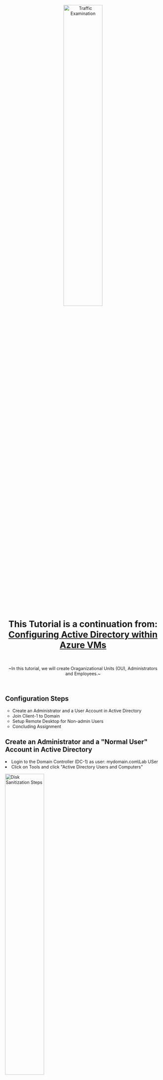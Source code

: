 <p align="center">
<img src="https://imgur.com/in6BVUo.png" height="50%" width="50%" alt="Traffic Examination"/>
</p>

<h1 align="center">This Tutorial is a continuation from: <br> <a href="https://github.com/OKALLEY/configure-ad">Configuring Active Directory within Azure VMs</a>
</h1>
<br>
<p align="center"> ~In this tutorial, we will create Oraganizational Units (OU), Administrators and Employees.~
</p>
<br />
<h2>Configuration Steps</h2>

<ul>
  <li type =circle>Create an Administrator and a User Account in Active Directory<br>
  <li type =circle>Join Client-1 to Domain<br>
  <li type =circle>Setup Remote Desktop for Non-admin Users<br>
  <li type =circle>Concluding Assignment<br>
</ul>

<h2>Create an Administrator and a "Normal User" Account in Active Directory</h2>

<li>Login to the Domain Controller (DC-1) as user: mydomain.com\Lab USer</li>
<li>Click on Tools and click "Active Directory Users and Computers" </li>
<p>
<img src="https://imgur.com/3zrM8Ua.png" height="50%" width="50%" alt="Disk Sanitization Steps"/>
</p>
<li>To create your first Oraganizational Unit right click on your domain <br>(e.g. mydomain.com) and under "New" click "Organizational Unit"</li>
<img src="https://imgur.com/HbM3U4h.png" height="50%" width="50%" alt="Disk Sanitization Steps"/>

<li>Enter the name "_EMPLOYEES" and click "OK"</li>
<img src="https://imgur.com/5IwEAJG.png" height="50%" width="50%" alt="Disk Sanitization Steps"/>
<li>Repeat these steps and make AN Oraganizational Unit named "_ADMINS"</li>
<img src="https://imgur.com/0ZNjzBY.png" height="50%" width="50%" alt="Disk Sanitization Steps"/>
<lki>Right click your domain (e.g. mydomain.com) and click "Refresh"</li>
<img src="https://imgur.com/19phcqk.png" height="30%" width="30%" alt="Disk Sanitization Steps"/>
<li>Click on "_ADMINS" and right click inside the folder then under "New" select "User"</li>
<img src="https://imgur.com/prVV4W4.png" height="50%" width="50%" alt="Disk Sanitization Steps"/>

<li>Name your administrator and create a User logon name <br> 
  appropriate to your company policy (e.g. jane doe; jane_admin or a-jane)</li>
<img src="https://imgur.com/5219Vay.png" height="50%" width="50%" alt="Disk Sanitization Steps"/>

<p>
<li> Set the password. Normally the user would be required to change it, <br> but for this demonstration the password is set to never expire</li>
<img src="https://imgur.com/mDhVUC4.png" height="50%" width="50%" alt="Disk Sanitization Steps"/>
  
<li>Click on "Finish" once you have this completed</li>  
<img src="https://imgur.com/0eGHYrO.png" height="50%" width="50%" alt="Disk Sanitization Steps"/>
  
<li>To make this name a administrator it needs to be assigned to the domain admins group. <br>
  Right click on it and go to "Properties" </li>   
<img src="https://imgur.com/3yrYOqc.png" height="50%" width="50%" alt="Disk Sanitization Steps"/>
  
<li>Click on "Member Of" and then "Add..."</li>  
<li>Find the section labeled "Enter the object names to select(examples):"</li> 
<li>In this section type "domain" and click "Check Names"</li>  
<img src="https://imgur.com/SVaLlb8.png" height="50%" width="50%" alt="Disk Sanitization Steps"/>
<li>In the next window choose "Domain Admins" click "OK" and then "OK", "Apply" and then "OK"</li>
<img src="https://imgur.com/Hm8PDrd.png" height="50%" width="50%" alt="Disk Sanitization Steps"/>
  
<li>Next Log out / close the connection to DC-1 and log back in as "mydomain.com\jane_admin"</li>
<li>Go back to portal.azure.com and copy the DC-1 Public IP address,<br>
  access Remote Desktop Connection and paste it and click "Connect"</li>
<li>Click on "More choices" choose "Use a different account"<br> 
  and logon as "mydomain.com\jane_admin" </li>
<img src="https://imgur.com/JodJx1B.png" height="40%" width="40%" alt="Disk Sanitization Steps"/>
<li>Click "OK" and then "Yes"</li> 
<img src="https://imgur.com/DwJSbOS.png" height="40%" width="40%" alt="Disk Sanitization Steps"/>

<h2>Join Client-1 to the Domain</h2>  
 <li>From the Azure portal set Client-1's DNS settings to the domain controller's (DC-1) Private IP address</li> 
 <li>Go to Virtual machines, click on DC-1 and click Networking</li>
 <li>Locate and copy the NIC Private IP</li>
 <img src="https://imgur.com/wp44R6G.png" height="90%" width="90%" alt="Disk Sanitization Steps"/>
 
 <br>

  <li>Go back to Virtual machines and click on Client-1 and choose Networking</li>
<li>Find "Network Interface:" and click on the client</li>
<img src="https://imgur.com/1lUWlxX.png" height="90%" width="90%" alt="Disk Sanitization Steps"/>
<br>
<li>Click DNS servers and under "DNS servers" click Custom and paste in the domain controller's Private IP address and then click "Save"</li>
<img src="https://imgur.com/IR5Q6xe.png" height="70%" width="70%" alt="Disk Sanitization Steps"/>

<br>   
<li>Go back to "Virtual machines" and select "Client-1" then click on "Restart"</li>    
<img src="https://imgur.com/vRiJQdl.png" height="90%" width="90%" alt="Disk Sanitization Steps"/>

<br>
<li>Copy the Public IP address for "Client-1" then <br> open Remote Desktop and paste it in and click "Connect"</li>
<img src="https://imgur.com/rH7nwGy.png" height="40%" width="40%" alt="Disk Sanitization Steps"/>

<br>
<li>Because it is not yet joined to the domain, logon as "Lab User"</li>
<li>Click Yes and allow it to initialize</li>

<li>Right click the Start button and click on "System"</li>
<li>Click on "Rename PC (advanced)"</li>
<li>Click on "Change..." and then "Domain" and type in "mydomain.com" and click "OK"</li>
<img src="https://imgur.com/qBNATEN.png" height="40%" width="40%" alt="Disk Sanitization Steps"/>
<li>In the next window you being asked to enter the name and password of an account with permission to join the domain.</li>
<li>Enter "mydomain.com\jane_admin" then click "OK"<br>
NOTE: Here you are entering the context of mydomain.com and the domain adminsitrator you created earlier</li>
<img src="https://imgur.com/7mdOoWV.png" height="40%" width="40%" alt="Disk Sanitization Steps"/>
FInd the window that reads "Welcome to the mydomain.com domain" and click "OK"
<img src="https://imgur.com/P8Ci0Y7.png" height="40%" width="40%" alt="Disk Sanitization Steps"/>
<li>Click "OK" once the restart prompt appears.  </li>
<img src="https://imgur.com/TyKEcQ4.png" height="40%" width="40%" alt="Disk Sanitization Steps"/>
<li>On the System Properties window click "Close"</li>
<img src="https://imgur.com/ToptYKI.png" height="40%" width="40%" alt="Disk Sanitization Steps"/>
<li>Lastly click "Restart Now" to restart the VM</li>
<img src="https://imgur.com/Feio2zQ.png" height="40%" width="40%" alt="Disk Sanitization Steps"/>

<br>

<li>Go to Microsoft Azure and copy the Public IP address for  Client-1</li>
<li>Open Remote Desktop Connection and paste it in</li>
<li>Choose "Use a different account" and logon  as mydomain.com\jane_admin"</li>
<img src="https://imgur.com/71vP6KX.png" height="40%" width="40%" alt="Disk Sanitization Steps"/>

<li>As before click "Yes"</li>
<img src="https://imgur.com/TePNbqX.png" height="40%" width="40%" alt="Disk Sanitization Steps"/>
Right click the Start button and choose "System"

<li>Under "Related settings" click on "Remote desktop"</li>
<img src="https://imgur.com/8TExl0U.png" height="20%" width="20%" alt="Disk Sanitization Steps"/>
<li>Find "User accounts" and click on "Select users that can remotely access this PC"</li>
<img src="https://imgur.com/a5x8CwS.png" height="40%" width="40%" alt="Disk Sanitization Steps"/>

<li>In the next window click on "Add"</li>
<img src="https://imgur.com/rW5SLxc.png" height="40%" width="40%" alt="Disk Sanitization Steps"/>

<li>Instead of adding thousands of users individually you will add a group called "Domain Users"</li>
<li>In the box labeled "Enter the object names to select" type in domain users and click "Check Names"</li>
<li>Notice that it gets populated and underlined. Click "OK"</li>
<img src="https://imgur.com/RN6FE54.png" height="40%" width="40%" alt="Disk Sanitization Steps"/>

<li>You can now see who is allowed to login to this computer remotely; <br>
all domain users have access. Click "OK"</li>
<img src="https://imgur.com/UzGxBBs.png" height="40%" width="40%" alt="Disk Sanitization Steps"/>

